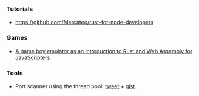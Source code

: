 ### Tutorials

- https://github.com/Mercateo/rust-for-node-developers

### Games

- [A game boy emulator as an introduction to Rust and Web Assembly for JavaScripters](https://twitter.com/sgrove/status/1210595000926367745)

### Tools

- Port scanner using the thread pool: [tweet](https://twitter.com/_tomsteele/status/1212651061611122688) + [gist](https://gist.github.com/tomsteele/338fa60b6ca2dd410f428d74e1717c1c)
